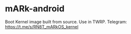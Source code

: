# mARk-android
Boot Kernel image built from source. Use in TWRP. Telegram: https://t.me/s/RN8T_mARkOS_kernel
